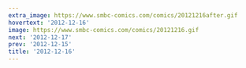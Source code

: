 ```yaml
---
extra_image: https://www.smbc-comics.com/comics/20121216after.gif
hovertext: '2012-12-16'
image: https://www.smbc-comics.com/comics/20121216.gif
next: '2012-12-17'
prev: '2012-12-15'
title: '2012-12-16'
---
```

